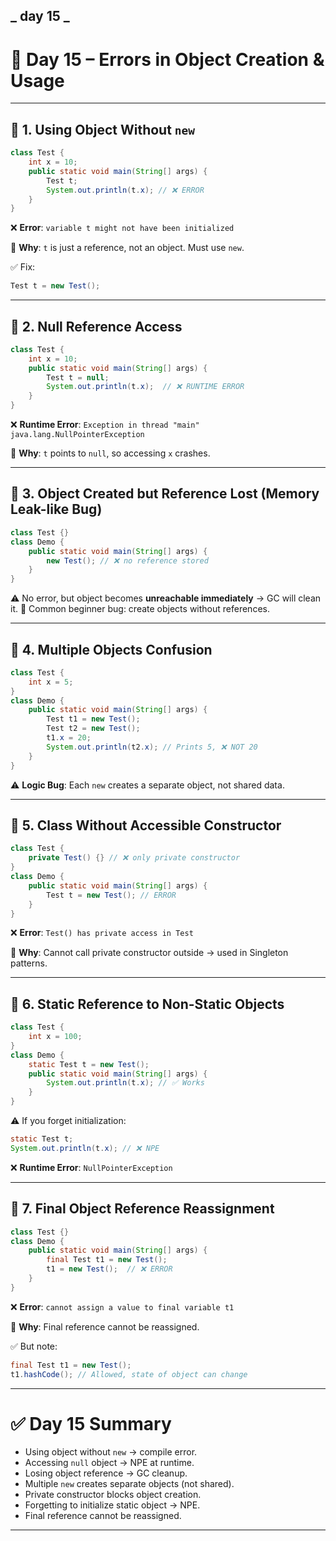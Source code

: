 ## **_ day 15 _**

# 📅 Day 15 – Errors in Object Creation & Usage

---

## 🔹 1. **Using Object Without `new`**

```java
class Test {
    int x = 10;
    public static void main(String[] args) {
        Test t;
        System.out.println(t.x); // ❌ ERROR
    }
}
```

❌ **Error**:
`variable t might not have been initialized`

🔎 **Why**: `t` is just a reference, not an object. Must use `new`.

✅ Fix:

```java
Test t = new Test();
```

---

## 🔹 2. **Null Reference Access**

```java
class Test {
    int x = 10;
    public static void main(String[] args) {
        Test t = null;
        System.out.println(t.x);  // ❌ RUNTIME ERROR
    }
}
```

❌ **Runtime Error**:
`Exception in thread "main" java.lang.NullPointerException`

🔎 **Why**: `t` points to `null`, so accessing `x` crashes.

---

## 🔹 3. **Object Created but Reference Lost (Memory Leak-like Bug)**

```java
class Test {}
class Demo {
    public static void main(String[] args) {
        new Test(); // ❌ no reference stored
    }
}
```

⚠️ No error, but object becomes **unreachable immediately** → GC will clean it.
🔎 Common beginner bug: create objects without references.

---

## 🔹 4. **Multiple Objects Confusion**

```java
class Test {
    int x = 5;
}
class Demo {
    public static void main(String[] args) {
        Test t1 = new Test();
        Test t2 = new Test();
        t1.x = 20;
        System.out.println(t2.x); // Prints 5, ❌ NOT 20
    }
}
```

⚠️ **Logic Bug**: Each `new` creates a separate object, not shared data.

---

## 🔹 5. **Class Without Accessible Constructor**

```java
class Test {
    private Test() {} // ❌ only private constructor
}
class Demo {
    public static void main(String[] args) {
        Test t = new Test(); // ERROR
    }
}
```

❌ **Error**:
`Test() has private access in Test`

🔎 **Why**: Cannot call private constructor outside → used in Singleton patterns.

---

## 🔹 6. **Static Reference to Non-Static Objects**

```java
class Test {
    int x = 100;
}
class Demo {
    static Test t = new Test();
    public static void main(String[] args) {
        System.out.println(t.x); // ✅ Works
    }
}
```

⚠️ If you forget initialization:

```java
static Test t;
System.out.println(t.x); // ❌ NPE
```

❌ **Runtime Error**:
`NullPointerException`

---

## 🔹 7. **Final Object Reference Reassignment**

```java
class Test {}
class Demo {
    public static void main(String[] args) {
        final Test t1 = new Test();
        t1 = new Test();  // ❌ ERROR
    }
}
```

❌ **Error**:
`cannot assign a value to final variable t1`

🔎 **Why**: Final reference cannot be reassigned.

✅ But note:

```java
final Test t1 = new Test();
t1.hashCode(); // Allowed, state of object can change
```

---

# ✅ Day 15 Summary

- Using object without `new` → compile error.
- Accessing `null` object → NPE at runtime.
- Losing object reference → GC cleanup.
- Multiple `new` creates separate objects (not shared).
- Private constructor blocks object creation.
- Forgetting to initialize static object → NPE.
- Final reference cannot be reassigned.

---
